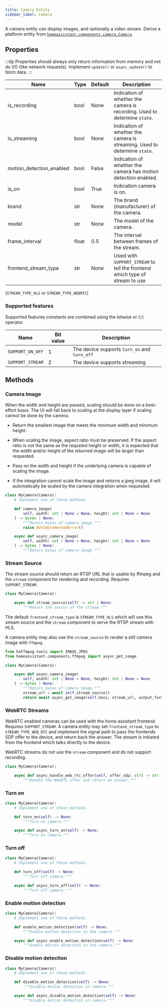 ```yaml
---
title: Camera Entity
sidebar_label: Camera
---
```


A camera entity can display images, and optionally a video stream. Derive a platform entity from [`homeassistant.components.camera.Camera`](https://github.com/home-assistant/core/blob/dev/homeassistant/components/camera/__init__.py).

## Properties

:::tip
Properties should always only return information from memory and not do I/O (like network requests). Implement `update()` or `async_update()` to fetch data.
:::

| Name | Type | Default | Description
| ---- | ---- | ------- | -----------
| is_recording | bool | None | Indication of whether the camera is recording. Used to determine `state`.
| is_streaming | bool | None | Indication of whether the camera is streaming. Used to determine `state`.
| motion_detection_enabled | bool | False | Indication of whether the camera has motion detection enabled.
| is_on | bool | True | Indication camera is on.
| brand | str | None | The brand (manufacturer) of the camera.
| model | str | None | The model of the camera.
| frame_interval | float | 0.5 | The interval between frames of the stream.
| frontend_stream_type | str | None | Used with `SUPPORT_STREAM` to tell the frontend which type of stream to use
(`STREAM_TYPE_HLS` or `STREAM_TYPE_WEBRTC`)

### Supported features

Supported features constants are combined using the bitwise or (`|`) operator.

| Name                               | Bit value | Description                                                                                 |
| ---------------------------------- | --- | ------------------------------------------------------------------------------------------- |
| `SUPPORT_ON_OFF`       |   1 | The device supports `turn_on` and `turn_off` |
| `SUPPORT_STREAM`       |   2 | The device supports streaming |

## Methods

### Camera Image

When the width and height are passed, scaling should be done on a best-effort basis. The UI will fall back to scaling at the display layer if scaling cannot be done by the camera.

- Return the smallest image that meets the minimum width and minimum height.

- When scaling the image, aspect ratio must be preserved. If the aspect ratio is not the same as the requsted height or width, it is expected that the width and/or height of the returned image will be larger than requested.

- Pass on the width and height if the underlying camera is capable of scaling the image.

- If the integration cannot scale the image and returns a jpeg image, it will automatically be scaled by the camera integration when requested.

```python
class MyCamera(Camera):
    # Implement one of these methods.

    def camera_image(
        self, width: int | None = None, height: int | None = None
    ) -> bytes | None:
        """Return bytes of camera image."""
        raise NotImplementedError()

    async def async_camera_image(
        self, width: int | None = None, height: int | None = None
    ) -> bytes | None:
        """Return bytes of camera image."""

```

### Stream Source

The stream source should return an RTSP URL that is usable by ffmpeg and the `stream` component for rendering and recording. Requires `SUPPORT_STREAM`.

```python
class MyCamera(Camera):

    async def stream_source(self) -> str | None:
        """Return the source of the stream."""

```

The default `frontend_stream_type` is `STREAM_TYPE_HLS` which will use this stream source and the `stream` component to serve the RTSP stream with HLS.

A camera entity may also use the `stream_source` to render a still camera image with `ffmpeg`.

```python
from haffmpeg.tools import IMAGE_JPEG
from homeassistant.components.ffmpeg import async_get_image

class MyCamera(Camera):

    async def async_camera_image(
        self, width: int | None = None, height: int | None = None
    ) -> bytes | None:
        """Return bytes of camera image."""
        stream_url = await self.stream_source()
        return await async_get_image(self.hass, stream_url, output_format=IMAGE_JPEG, width=width, height=height)
```

### WebRTC Streams

WebRTC enabled cameras can be used with the home assistant frontend. Requires `SUPPORT_STREAM`. A camera entity may set `frontend_stream_type` to `STREAM_TYPE_WEB_RTC` and implement the signal path to pass the frontends SDP offer to the
device, and return back the answer. The stream is initiated from the frontend which talks directly to the device.

WebRTC streams do not use the `stream` component and do not support recording.

```python
class MyCamera(Camera):

    async def async_handle_web_rtc_offer(self, offer_sdp: str) -> str | None:
        """Handle the WebRTC offer and return an answer."""
```

### Turn on

```python
class MyCamera(Camera):
    # Implement one of these methods.

    def turn_on(self) -> None:
        """Turn on camera."""

    async def async_turn_on(self) -> None:
        """Turn on camera."""
```

### Turn off

```python
class MyCamera(Camera):
    # Implement one of these methods.

    def turn_off(self) -> None:
        """Turn off camera."""

    async def async_turn_off(self) -> None:
        """Turn off camera."""
```

### Enable motion detection

```python
class MyCamera(Camera):
    # Implement one of these methods.

    def enable_motion_detection(self) -> None:
        """Enable motion detection in the camera."""

    async def async_enable_motion_detection(self) -> None:
        """Enable motion detection in the camera."""
```

### Disable motion detection

```python
class MyCamera(Camera):
    # Implement one of these methods.

    def disable_motion_detection(self) -> None:
        """Disable motion detection in camera."""

    async def async_disable_motion_detection(self) -> None:
        """Disable motion detection in camera."""
```
